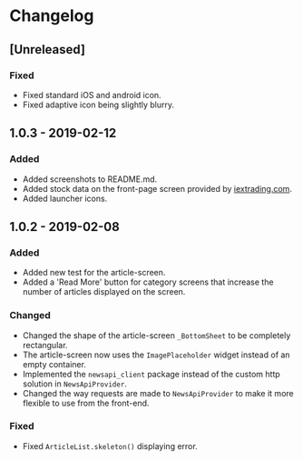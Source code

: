 # Changelog

## [Unreleased]

### Fixed
- Fixed standard iOS and android icon.
- Fixed adaptive icon being slightly blurry.

## 1.0.3 - 2019-02-12

### Added
- Added screenshots to README.md.
- Added stock data on the front-page screen provided by [iextrading.com](https://iextrading.com/developer).
- Added launcher icons.

## 1.0.2 - 2019-02-08

### Added
- Added new test for the article-screen.
- Added a 'Read More' button for category screens that increase the number of articles displayed on the screen.

### Changed
- Changed the shape of the article-screen `_BottomSheet` to be completely rectangular.
- The article-screen now uses the `ImagePlaceholder` widget instead of an empty container.
- Implemented the `newsapi_client` package instead of the custom http solution in `NewsApiProvider`.
- Changed the way requests are made to `NewsApiProvider` to make it more flexible to use from the front-end.

### Fixed
- Fixed `ArticleList.skeleton()` displaying error.
